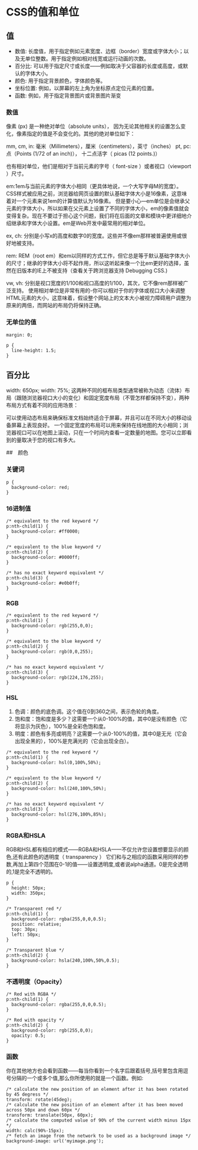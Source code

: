 # CSS的值和单位

## 值

- 数值: 长度值，用于指定例如元素宽度、边框（border）宽度或字体大小；以及无单位整数。用于指定例如相对线宽或运行动画的次数。
- 百分比: 可以用于指定尺寸或长度——例如取决于父容器的长度或高度，或默认的字体大小。
- 颜色: 用于指定背景颜色，字体颜色等。
- 坐标位置: 例如，以屏幕的左上角为坐标原点定位元素的位置。
- 函数: 例如，用于指定背景图片或背景图片渐变

### 数值

像素 (px) 是一种绝对单位（absolute units）， 因为无论其他相关的设置怎么变化，像素指定的值是不会变化的。其他的绝对单位如下：

mm, cm, in: 毫米（Millimeters），厘米（centimeters），英寸（inches）
pt, pc: 点（Points (1/72 of an inch)）， 十二点活字（ picas (12 points.)）

也有相对单位，他们是相对于当前元素的字号（ font-size ）或者视口（viewport ）尺寸。

em:1em与当前元素的字体大小相同（更具体地说，一个大写字母M的宽度）。CSS样式被应用之前，浏览器给网页设置的默认基础字体大小是16像素，这意味着对一个元素来说1em的计算值默认为16像素。
但是要小心—em单位是会继承父元素的字体大小，所以如果在父元素上设置了不同的字体大小，em的像素值就会变得复杂。现在不要过于担心这个问题，我们将在后面的文章和模块中更详细地介绍继承和字体大小设置。em是Web开发中最常用的相对单位。

ex, ch: 分别是小写x的高度和数字0的宽度。这些并不像em那样被普遍使用或很好地被支持。

rem: REM（root em）和em以同样的方式工作，但它总是等于默认基础字体大小的尺寸；继承的字体大小将不起作用，所以这听起来像一个比em更好的选择，虽然在旧版本的IE上不被支持（查看关于跨浏览器支持 Debugging CSS.)

vw, vh: 分别是视口宽度的1/100和视口高度的1/100，其次，它不像rem那样被广泛支持。
使用相对单位是非常有用的-你可以相对于你的字体或视口大小来调整HTML元素的大小，这意味着，假设整个网站上的文本大小被视力障碍用户调整为原来的两倍，而网站的布局仍将保持正确。

### 无单位的值

```
margin: 0;

p {
  line-height: 1.5;
}
```

## 百分比
width: 650px; width: 75%;
这两种不同的框布局类型通常被称为动态（流体）布局（跟随浏览器视口大小的变化）和固定宽度布局（不管怎样都保持不变），两种布局方式有着不同的应用场景：

可以使用动态布局来确保标准文档始终适合于屏幕，并且可以在不同大小的移动设备屏幕上表现良好。
一个固定宽度的布局可以用来保持在线地图的大小相同；浏览器视口可以在地图上滚动，只在一个时间内查看一定数量的地图。您可以立即看到的量取决于您的视口有多大。

##　颜色

### 关键词

```
p {
  background-color: red;
}
```

### 16进制值

```
/* equivalent to the red keyword */
p:nth-child(1) {
  background-color: #ff0000;
}

/* equivalent to the blue keyword */
p:nth-child(2) {
  background-color: #0000ff;
}

/* has no exact keyword equivalent */
p:nth-child(3) {
  background-color: #e0b0ff;
}
```

### RGB

```
/* equivalent to the red keyword */
p:nth-child(1) {
  background-color: rgb(255,0,0);
}

/* equivalent to the blue keyword */
p:nth-child(2) {
  background-color: rgb(0,0,255);
}

/* has no exact keyword equivalent */
p:nth-child(3) {
  background-color: rgb(224,176,255);
}
```

### HSL

1. 色调：颜色的底色调。这个值在0到360之间，表示色轮的角度。
2. 饱和度：饱和度是多少？这需要一个从0-100%的值，其中0是没有颜色（它将显示为灰色），100%是全彩色饱和度。
3. 明度：颜色有多亮或明亮？这需要一个从0-100%的值，其中0是无光（它会出现全黑的），100%是充满光的（它会出现全白）。

```
/* equivalent to the red keyword */
p:nth-child(1) {
  background-color: hsl(0,100%,50%);
}

/* equivalent to the blue keyword */
p:nth-child(2) {
  background-color: hsl(240,100%,50%);
}

/* has no exact keyword equivalent */
p:nth-child(3) {
  background-color: hsl(276,100%,85%);
}
```

### RGBA和HSLA

RGB和HSL都有相应的模式——RGBA和HSLA——不仅允许您设置想要显示的颜色,还有此颜色的透明度（ transparency ）
它们和与之相应的函数采用同样的参数,再加上第四个范围在0-1的值——设置透明度,或者说alpha通道。0是完全透明的,1是完全不透明的。

```
p {
  height: 50px;
  width: 350px;
}

/* Transparent red */
p:nth-child(1) {
  background-color: rgba(255,0,0,0.5);
  position: relative;
  top: 30px;
  left: 50px;
}

/* Transparent blue */
p:nth-child(2) {
  background-color: hsla(240,100%,50%,0.5);
}
```

### 不透明度（Opacity）

```
/* Red with RGBA */
p:nth-child(1) {
  background-color: rgba(255,0,0,0.5);
}

/* Red with opacity */
p:nth-child(2) {
  background-color: rgb(255,0,0);
  opacity: 0.5;
}
```

### 函数

你在其他地方也会看到函数——每当你看到一个名字后跟着括号,括号里包含用逗号分隔的一个或多个值,那么你所使用的就是一个函数。例如:

```
/* calculate the new position of an element after it has been rotated by 45 degress */
transform: rotate(45deg);
/* calculate the new position of an element after it has been moved across 50px and down 60px */
transform: translate(50px, 60px);
/* calculate the computed value of 90% of the current width minus 15px */
width: calc(90%-15px);
/* fetch an image from the network to be used as a background image */
background-image: url('myimage.png');
```